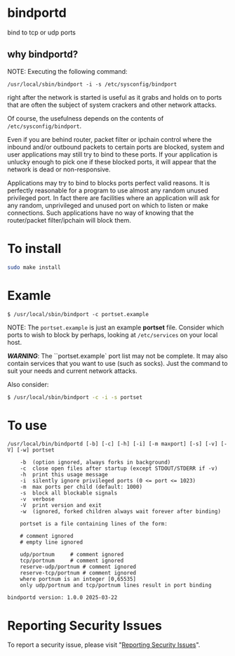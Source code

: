 # bindportd

bind to tcp or udp ports


## why bindportd?

NOTE: Executing the following command:

    /usr/local/sbin/bindport -i -s /etc/sysconfig/bindport

right after the network is started is useful as it grabs and holds
on to ports that are often the subject of system crackers and other
network attacks.

Of course, the usefulness depends on the contents of `/etc/sysconfig/bindport`.

Even if you are behind router, packet filter or ipchain control where the
inbound and/or outbound packets to certain ports are blocked, system and
user applications may still try to bind to these ports.  If your application
is unlucky enough to pick one if these blocked ports, it will appear that
the network is dead or non-responsive.

Applications may try to bind to blocks ports perfect valid reasons.
It is perfectly reasonable for a program to use almost any random unused
privileged port.  In fact there are facilities where an application
will ask for any random, unprivileged and unused port on which to listen
or make connections.	Such applications have no way of knowing that the
router/packet filter/ipchain will block them.


# To install

```sh
sudo make install
```


# Examle

```
$ /usr/local/sbin/bindport -c portset.example
```

NOTE: The `portset.example` is just an example **portset** file.
Consider which ports to wish to block by perhaps, looking at `/etc/services`
on your local host.

***WARNING***: The ``portset.example` port list may not be complete.
It may also contain services that you want to use (such as socks).
Just the command to suit your needs and current network attacks.

Also consider:

```sh
$ /usr/local/sbin/bindport -c -i -s portset
```


# To use

```
/usr/local/bin/bindportd [-b] [-c] [-h] [-i] [-m maxport] [-s] [-v] [-V] [-w] portset

	-b	(option ignored, always forks in background)
	-c	close open files after startup (except STDOUT/STDERR if -v)
	-h	print this usage message
	-i	silently ignore privileged ports (0 <= port <= 1023)
	-m	max ports per child (default: 1000)
	-s	block all blockable signals
	-v	verbose
	-V	print version and exit
	-w	(ignored, forked children always wait forever after binding)

    portset is a file containing lines of the form:

	# comment ignored
	# empty line ignored

	udp/portnum		# comment ignored
	tcp/portnum		# comment ignored
	reserve-udp/portnum	# comment ignored
	reserve-tcp/portnum	# comment ignored
	where portnum is an integer [0,65535]
	only udp/portnum and tcp/portnum lines result in port binding

bindportd version: 1.0.0 2025-03-22
```


# Reporting Security Issues

To report a security issue, please visit "[Reporting Security Issues](https://github.com/lcn2/bindportd/security/policy)".
